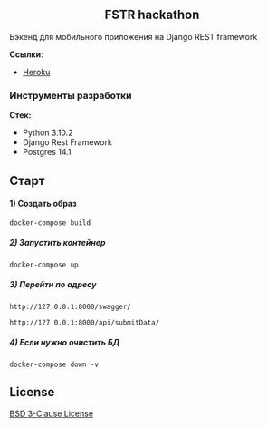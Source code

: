 <h2 align="center">FSTR hackathon </h2>

Бэкенд для мобильного приложения на Django REST framework

**Ссылки**:
- [Heroku](https://serene-plains-41198.herokuapp.com/api/)

### Инструменты разработки

**Стек:**
- Python 3.10.2
- Django Rest Framework
- Postgres 14.1

## Старт

#### 1) Создать образ

    docker-compose build

##### 2) Запустить контейнер

    docker-compose up
    
##### 3) Перейти по адресу

    http://127.0.0.1:8000/swagger/
    
    http://127.0.0.1:8000/api/submitData/

                                                        
##### 4) Если нужно очистить БД

    docker-compose down -v
 
## License

[BSD 3-Clause License](https://opensource.org/licenses/BSD-3-Clause)



